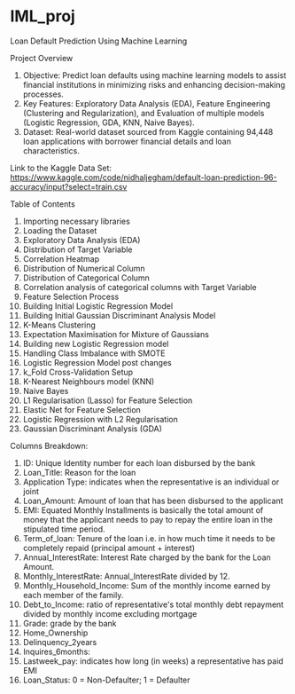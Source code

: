 # IML_proj

Loan Default Prediction Using Machine Learning

Project Overview
1. Objective: Predict loan defaults using machine learning models to assist financial institutions in minimizing risks and enhancing decision-making processes.
2. Key Features: Exploratory Data Analysis (EDA), Feature Engineering (Clustering and Regularization), and Evaluation of multiple models (Logistic Regression, GDA, KNN, Naive Bayes).
3. Dataset: Real-world dataset sourced from Kaggle containing 94,448 loan applications with borrower financial details and loan characteristics.

Link to the Kaggle Data Set: https://www.kaggle.com/code/nidhaljegham/default-loan-prediction-96-accuracy/input?select=train.csv

Table of Contents
1. Importing necessary libraries
2. Loading the Dataset
3. Exploratory Data Analysis (EDA)
4. Distribution of Target Variable
5. Correlation Heatmap
6. Distribution of Numerical Column
7. Distribution of Categorical Column
8. Correlation analysis of categorical columns with Target Variable
9. Feature Selection Process
10. Building Initial Logistic Regression Model
11. Building Initial Gaussian Discriminant Analysis Model
12. K-Means Clustering
13. Expectation Maximisation for Mixture of Gaussians
14. Building new Logistic Regression model
15. Handling Class Imbalance with SMOTE
16. Logistic Regression Model post changes
17. k_Fold Cross-Validation Setup
18. K-Nearest Neighbours model (KNN)
19. Naive Bayes
20. L1 Regularisation (Lasso) for Feature Selection
21. Elastic Net for Feature Selection
22. Logistic Regression with L2 Regularisation
23. Gaussian Discriminant Analysis (GDA)

Columns Breakdown:
1. ID: Unique Identity number for each loan disbursed by the bank
2. Loan_Title: Reason for the loan
3. Application Type: indicates when the representative is an individual or joint
4. Loan_Amount: Amount of loan that has been disbursed to the applicant
5. EMI: Equated Monthly Installments is basically the total amount of money that the applicant needs to pay to repay the entire loan in the stipulated time period.
6. Term_of_loan: Tenure of the loan i.e. in how much time it needs to be completely repaid (principal amount + interest)
7. Annual_InterestRate: Interest Rate charged by the bank for the Loan Amount.
8. Monthly_InterestRate: Annual_InterestRate divided by 12.
9. Monthly_Household_Income: Sum of the monthly income earned by each member of the family.
10. Debt_to_Income: ratio of representative's total monthly debt repayment divided by monthly income excluding mortgage
11. Grade: grade by the bank
12. Home_Ownership
13. Delinquency_2years
14. Inquires_6months:
15. Lastweek_pay: indicates how long (in weeks) a representative has paid EMI
16. Loan_Status: 0 = Non-Defaulter; 1 = Defaulter

